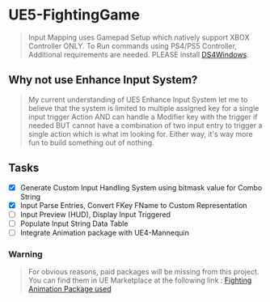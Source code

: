 # UE5-FightingGame

> Input Mapping uses Gamepad Setup which natively support XBOX Controller ONLY. To Run commands using PS4/PS5 Controller, Additional requirements are needed. PLEASE install [DS4Windows](https://github.com/Ryochan7/DS4Windows).

## Why not use Enhance Input System?

> My current understanding of UE5 Enhance Input System let me to believe that the system is limited to multiple assigned key for a single input trigger Action AND can handle a Modifier key with the trigger if needed BUT cannot have a combination of two input entry to trigger a single action which is what im looking for. Either way, it's way more fun to build something out of nothing.

## Tasks
- [x] Generate Custom Input Handling System using bitmask value for Combo String
- [x] Input Parse Entries, Convert FKey FName to Custom Representation
- [ ] Input Preview (HUD), Display Input Triggered
- [ ] Populate Input String Data Table
- [ ] Integrate Animation package with UE4-Mannequin

### Warning

> For obvious reasons, paid packages will be missing from this project. You can find them in UE Marketplace at the following link : [Fighting Animation Package used](https://www.unrealengine.com/marketplace/en-US/product/fight-animations-set)
